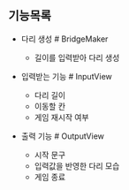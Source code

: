 ## 기능목록

* 다리 생성 # BridgeMaker
  * 길이를 입력받아 다리 생성

* 입력받는 기능 # InputView
  * 다리 길이
  * 이동할 칸
  * 게임 재시작 여부
  
* 출력 기능 # OutputView
  * 시작 문구
  * 입력값을 반영한 다리 모습
  * 게임 종료